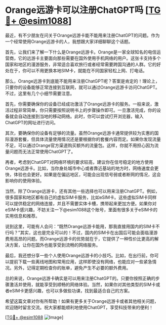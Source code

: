 # Orange远游卡可以注册ChatGPT吗 [[TG💪+ @esim1088](https://t.me/s/esim1088)]

最近，有不少朋友在问关于Orange远游卡能不能用来注册ChatGPT的问题。作为一个经常使用Orange远游卡的人，我想跟大家详细聊聊这个话题。

首先，让我们来了解一下什么是Orange远游卡。Orange是一家全球知名的电信运营商，它的远游卡主要面向那些需要在国外使用手机网络的用户。这张卡支持多个国家和地区的漫游服务，非常适合喜欢旅行或者经常需要跨国沟通的人群。它的好处在于，你可以不用更换本地SIM卡，就能在不同国家轻松上网、打电话。

那么，Orange远游卡到底能不能用来注册ChatGPT呢？答案是肯定的！理论上，只要你的设备能够正常连接到互联网，就可以通过Orange远游卡访问ChatGPT。不过，这里有几个小细节需要注意。

首先，你需要确保你的设备已经成功激活了Orange远游卡的服务。一般来说，激活过程非常简单，你只需要按照说明书上的步骤操作即可。一旦激活完成，你的设备就会自动连接到当地的移动网络。此时，你可以尝试打开浏览器，输入ChatGPT的网址进行访问。

其次，要确保你的设备有足够的流量。虽然Orange远游卡通常提供较为实惠的国际漫游套餐，但具体流量使用情况还是要根据你的套餐内容而定。如果你发现流量不足，可以通过Orange官方渠道购买额外的流量包。这样，你就不用担心因为流量问题而无法正常使用ChatGPT了。

再者，考虑到ChatGPT对网络环境的要求较高，建议你在信号稳定的地方使用Orange远游卡。比如，当你身处城市中心或者靠近基站的地方时，网络速度会更快，体验也会更好。如果是在偏远地区，可能会出现信号弱或者断网的情况，这会影响你的使用体验。

当然，除了Orange远游卡，还有其他一些选择也可以用来注册ChatGPT。例如，很多国家和地区都有自己的虚拟SIM卡服务，比如eSIM卡。这些虚拟SIM卡同样可以提供稳定的网络连接，并且不需要实体卡槽，携带起来更加方便。如果你对eSIM卡感兴趣，不妨关注一下@esim1088这个账号，里面有很多关于eSIM卡的实用信息和推荐。

说到这里，可能有人会问：“既然Orange远游卡能用，那我直接用国内的SIM卡不行吗？”其实，这也是完全可以的！不过，国内的SIM卡在出国后可能会面临漫游费用高昂的问题。而Orange远游卡的优势就在于，它提供了一种性价比更高的解决方案，让你在国外也能享受到流畅的网络服务。

最后，我还想分享一些个人使用Orange远游卡的小技巧。比如，在出行前，你可以提前下载一些离线地图和常用应用，这样即使没有网络，也能应对一些紧急情况。另外，记得定期检查你的账单，避免产生不必要的额外费用。

总的来说，Orange远游卡确实是可以用来注册ChatGPT的。只要你按照正确的步骤激活并使用，就能享受到顺畅的网络体验。当然，如果你对其他类型的SIM卡或者eSIM卡更感兴趣，也可以多做些功课，找到最适合自己的方案。

希望这篇文章对你有所帮助！如果有更多关于Orange远游卡或者其他相关问题，欢迎随时留言交流。祝大家都能顺利地使用ChatGPT，享受科技带来的便利！

[[TG💪+ @esim1088](https://t.me/s/esim1088) ![Image](https://i.postimg.cc/4NQfJmqS/Snipaste-2025-05-13-00-14-12.png)]